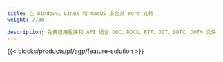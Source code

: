 ```yaml
---
title: 在 Windows、Linux 和 macOS 上合并 Word 文档 
weight: 7730

description: 免费应用程序和 API 组合 DOC、DOCX、RTF、DOT、DOTX、DOTM 文件
---
```


{{< blocks/products/pf/agp/feature-solution >}} 

